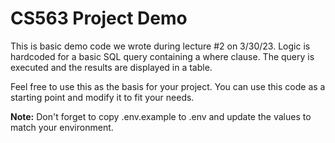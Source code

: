 # CS563 Project Demo

This is basic demo code we wrote during lecture #2 on 3/30/23. Logic is hardcoded for a basic SQL query containing a where clause. The query is executed and the results are displayed in a table.

Feel free to use this as the basis for your project. You can use this code as a starting point and modify it to fit your needs.

**Note:** Don't forget to copy .env.example to .env and update the values to match your environment.
